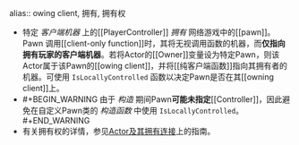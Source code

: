alias:: owing client, 拥有, 拥有权

- 特定 *客户端机器* 上的[[PlayerController]] *拥有* 网络游戏中的[[pawn]]。Pawn 调用[[client-only function]]时，其将无视调用函数的机器，而**仅指向拥有玩家的客户端机器**。若将Actor的[[Owner]]变量设为特定Pawn，则该Actor属于该Pawn的[[owing client]]，并将[[纯客户端函数]]指向其拥有者的机器。可使用 `IsLocallyControlled` 函数以决定Pawn是否在其[[owning client]]上。
- #+BEGIN_WARNING
  由于 *构造* 期间Pawn**可能未指定**[[Controller]]，因此避免在自定义Pawn类的 *构造函数* 中使用 `IsLocallyControlled`。
  #+END_WARNING
- 有关拥有权的详情，参见[Actor及其拥有连接](https://docs.unrealengine.com/5.3/zh-CN/actors-and-their-owning-connections-in-unreal-engine)上的指南。